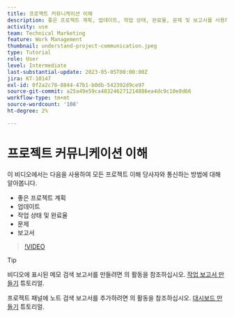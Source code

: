 ```yaml
---
title: 프로젝트 커뮤니케이션 이해
description: 좋은 프로젝트 계획, 업데이트, 작업 상태, 완료율, 문제 및 보고서를 사용하여 프로젝트 작업에 대해 알리는 방법에 대해 알아봅니다.
activity: use
team: Technical Marketing
feature: Work Management
thumbnail: understand-project-communication.jpeg
type: Tutorial
role: User
level: Intermediate
last-substantial-update: 2023-05-05T00:00:00Z
jira: KT-10147
exl-id: 0f2a2c78-8844-47b1-b0db-542392d9ce97
source-git-commit: a25a49e59ca483246271214886ea4dc9c10e8d66
workflow-type: tm+mt
source-wordcount: '108'
ht-degree: 2%

---
```


# 프로젝트 커뮤니케이션 이해

이 비디오에서는 다음을 사용하여 모든 프로젝트 이해 당사자와 통신하는 방법에 대해 알아봅니다.

* 좋은 프로젝트 계획
* 업데이트
* 작업 상태 및 완료율
* 문제
* 보고서

>[!VIDEO](https://video.tv.adobe.com/v/3419150/?quality=12&learn=on)

>[!TIP]
>
>비디오에 표시된 메모 검색 보고서를 만들려면 의 활동을 참조하십시오. [작업 보고서 만들기](https://experienceleague.adobe.com/docs/workfront-learn/tutorials-workfront/reporting/basic-reporting/create-a-task-report.html?lang=en) 튜토리얼.
>
>프로젝트 패널에 노트 검색 보고서를 추가하려면 의 활동을 참조하십시오. [대시보드 만들기](https://experienceleague.adobe.com/docs/workfront-learn/tutorials-workfront/reporting/basic-reporting/create-dashboards.html?lang=en) 튜토리얼.
